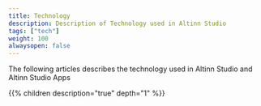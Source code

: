 ```yaml
---
title: Technology
description: Description of Technology used in Altinn Studio
tags: ["tech"]
weight: 100
alwaysopen: false
---
```


The following articles describes the technology used in Altinn Studio and Altinn Studio Apps


{{% children description="true" depth="1" %}}







